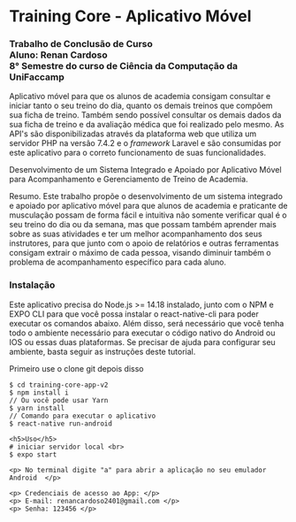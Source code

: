 # Training Core - Aplicativo Móvel
<h3>Trabalho de Conclusão de Curso<br>
Aluno: Renan Cardoso<br>
8° Semestre do curso de Ciência da Computação da UniFaccamp 
</h3> 

Aplicativo móvel para que os alunos de academia consigam consultar e iniciar tanto o seu treino do dia, quanto os demais treinos que compõem sua ficha de treino. Também sendo possível consultar os demais dados da sua ficha de treino e da avaliação médica que foi realizado pelo mesmo. As API's são disponibilizadas através da plataforma web que utiliza um servidor PHP na versão 7.4.2 e o <i>framework</i> Laravel e são consumidas por este aplicativo para o correto funcionamento de suas funcionalidades.

Desenvolvimento de um Sistema Integrado e Apoiado por
Aplicativo Móvel para Acompanhamento e Gerenciamento de
Treino de Academia.

Resumo. Este trabalho propõe o desenvolvimento de um sistema integrado e apoiado por aplicativo móvel para que alunos de academia e praticante de musculação possam de forma fácil e intuitiva não somente verificar qual é o seu treino do dia ou da semana, mas que possam também aprender mais sobre as suas atividades e ter um melhor acompanhamento dos seus instrutores, para que junto com o apoio de relatórios e outras ferramentas consigam extrair o máximo de cada pessoa, visando diminuir também o problema de acompanhamento específico para cada aluno.

### Instalação

<p>
Este aplicativo precisa do Node.js >= 14.18 instalado, junto com o NPM e EXPO CLI para que você possa instalar o react-native-cli para poder executar os comandos abaixo. Além disso, será necessário que você tenha todo o ambiente necessário para executar o código nativo do Android ou IOS ou essas duas plataformas. Se precisar de ajuda para configurar seu ambiente, basta seguir as instruções deste tutorial.
</p>
<p> Primeiro use o clone git depois disso </p>

```
$ cd training-core-app-v2
$ npm install i 
// Ou você pode usar Yarn
$ yarn install
// Comando para executar o aplicativo
$ react-native run-android

<h5>Uso</h5> 
# iniciar servidor local <br>
$ expo start

<p> No terminal digite "a" para abrir a aplicação no seu emulador Android  </p>

<p> Credenciais de acesso ao App: </p>
<p> E-mail: renancardoso2401@gmail.com </p>
<p> Senha: 123456 </p>